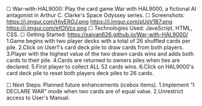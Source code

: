 ☐ War-with-HAL9000: 
    Play the card game War with HAL9000, a fictional AI antagonist in Arthur C. Clarke's Space Odyssey series.
☐ Screenshots: 
    https://i.imgur.com/HjvEROJ.png
    https://i.imgur.com/pUsV1B7.png
    https://i.imgur.com/efOIVcx.png
☐ Technologies Used: 
    JavaScript, HTML, CSS.
☐ Getting Started: 
    https://saiyan626.github.io/War-with-HAL9000/
    1.Game begins with two player decks with a total of 26 shuffled cards per pile. 
    2.Click on User1's card deck pile to draw cards from both players.
    3.Player with the highest value of the two drawn cards wins and adds both cards to their pile.
    4.Cards are returned to owners piles when ties are declared.
    5.First player to collect ALL 52 cards wins.
    6.Click on HAL9000's card deck pile to reset both players deck piles to 26 cards.

☐ Next Steps: Planned future enhancements (icebox items).
    1.Implement "I DECLARE WAR" mode when two cards are of equal value. 
    2.Unrestrict access to User's Manual.
 
